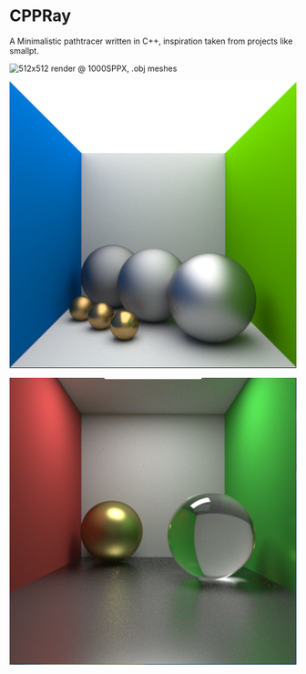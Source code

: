 CPPRay
====

A Minimalistic pathtracer written in C++, inspiration taken from projects like smallpt.

![512x512 render @ 1000SPPX, .obj meshes](images/cppray.png)

![512x512 render @ 200SPPX, Cook-torrance microfacet brdf model for glossy specular materials](images/glossy1.png)

![512x512 render @ 1000SPPX, Glossy floor, triangles implemented](images/glossy2.png)
